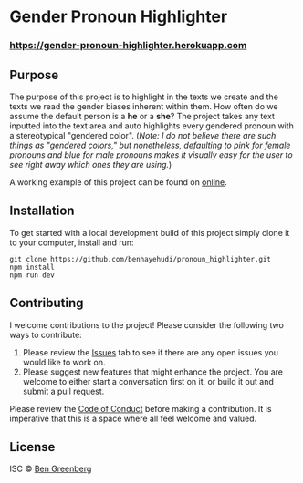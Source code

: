 # Gender Pronoun Highlighter
### https://gender-pronoun-highlighter.herokuapp.com

## Purpose

The purpose of this project is to highlight in the texts we create and the texts we read the gender biases inherent within them. How often do we assume the default person is a __he__ or a __she__? The project takes any text inputted into the text area and auto highlights every gendered pronoun with a stereotypical "gendered color". (*Note: I do not believe there are such things as "gendered colors," but nonetheless, defaulting to pink for female pronouns and blue for male pronouns makes it visually easy for the user to see right away which ones they are using.*)

A working example of this project can be found on [online](https://gender-pronoun-highlighter.herokuapp.com).

## Installation

To get started with a local development build of this project simply clone it to your computer, install and run:

```
git clone https://github.com/benhayehudi/pronoun_highlighter.git
npm install
npm run dev
```

## Contributing

I welcome contributions to the project! Please consider the following two ways to contribute:

1. Please review the [Issues](https://github.com/benhayehudi/pronoun_highlighter/issues) tab to see if there are any open issues you would like to work on.
2. Please suggest new features that might enhance the project. You are welcome to either start a conversation first on it, or build it out and submit a pull request. 

Please review the [Code of Conduct](https://github.com/benhayehudi/pronoun_highlighter/blob/master/CODE_OF_CONDUCT.md) before making a contribution. It is imperative that this is a space where all feel welcome and valued.

## License

ISC © [Ben Greenberg](http://www.bengreenberg.org)
